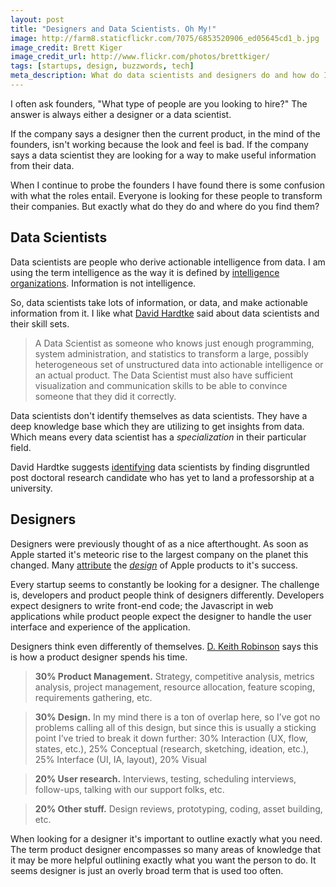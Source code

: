 ```yaml
---
layout: post
title: "Designers and Data Scientists. Oh My!"
image: http://farm8.staticflickr.com/7075/6853520906_ed05645cd1_b.jpg
image_credit: Brett Kiger
image_credit_url: http://www.flickr.com/photos/brettkiger/
tags: [startups, design, buzzwords, tech]
meta_description: What do data scientists and designers do and how do I find one for my startup.
---
```


I often ask founders, "What type of people are you looking to hire?" The answer is always either a designer or a data scientist.

If the company says a designer then the current product, in the mind of the founders, isn't working because the look and feel is bad. If the company says a data scientist they are looking for a way to make useful information from their data.

When I continue to probe the founders I have found there is some confusion with what the roles entail. Everyone is looking for these people to transform their companies. But exactly what do they do and where do you find them?

## Data Scientists

Data scientists are people who derive actionable intelligence from data. I am using the term intelligence as the way it is defined by [intelligence organizations][2]. Information is not intelligence.

So, data scientists take lots of information, or data, and make actionable information from it. I like what [David Hardtke][1] said about data scientists and their skill sets.

> A Data Scientist as someone who knows just enough programming, system administration, and statistics to transform a large, possibly heterogeneous set of unstructured data into actionable intelligence or an actual product. The Data Scientist must also have sufficient visualization and communication skills to be able to convince someone that they did it correctly.

Data scientists don't identify themselves as data scientists. They have a deep knowledge base which they are utilizing to get insights from data. Which means every data scientist has a _specialization_ in their particular field.

David Hardtke suggests [identifying][1] data scientists by finding disgruntled post doctoral research candidate who has yet to land a professorship at a university.

[1]: http://blog.bright.com/2012/11/13/how-to-hire-a-data-scientist/
[2]: https://www.cia.gov/library/kent-center-occasional-papers/vol1no4.htm

## Designers
Designers were previously thought of as a nice afterthought. As soon as Apple started it's meteoric rise to the largest company on the planet this changed. Many [attribute][3] the _[design][4]_ of Apple products to it's success.

[3]: http://www.billhalal.com/?p=303
[4]: http://counternotions.com/2012/11/05/sirjony/

Every startup seems to constantly be looking for a designer. The challenge is, developers and product people think of designers differently. Developers expect designers to write front-end code; the Javascript in web applications while product people expect the designer to handle the user interface and experience of the application.

Designers think even differently of themselves. [D. Keith Robinson][5] says this is how a product designer spends his time.

> __30% Product Management.__ Strategy, competitive analysis, metrics analysis, project management, resource allocation, feature scoping, requirements gathering, etc.

> __30% Design.__ In my mind there is a ton of overlap here, so I’ve got no problems calling all of this design, but since this is usually a sticking point I’ve tried to break it down further: 30% Interaction (UX, flow, states, etc.), 25% Conceptual (research, sketching, ideation, etc.), 25% Interface (UI, IA, layout), 20% Visual

> __20% User research.__ Interviews, testing, scheduling interviews, follow-ups, talking with our support folks, etc.

> __20% Other stuff.__ Design reviews, prototyping, coding, asset building, etc.

When looking for a designer it's important to outline exactly what you need. The term product designer encompasses so many areas of knowledge that it may be more helpful outlining exactly what you want the person to do. It seems designer is just an overly broad term that is used too often.

[5]: http://howtomakelightning.com/what-does-a-product-designer-do-anyway

